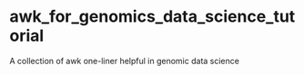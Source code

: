 # awk_for_genomics_data_science_tutorial
A collection of awk one-liner helpful in genomic data science
